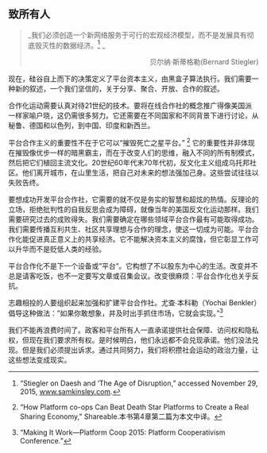 ## 致所有人

> _我们必须创造一个新网络服务于可行的宏观经济模型，而不是发展具有彻底毁灭性的数据经济。[^1] _
>
> <p align="right">贝尔纳·斯蒂格勒(Bernard Stiegler)</p>

现在，硅谷自上而下的决策定义了平台资本主义，由黑盒子算法执行。我们需要一种新的叙述，一个我们坚信的，关于分享、聚合、开放、合作的叙述。

合作化运动需要认真对待21世纪的技术。要将在线合作社的概念推广得像美国派一样家喻户晓，这仍需很多努力。它还需要在不同国家和不同背景下进行讨论，从秘鲁、德国和以色列，到中国、印度和新西兰。

平台合作主义的重要性不在于它可以“摧毁死亡之星平台。” [^2] 它的重要性并非体现在摧毁像优步一样的暗黑霸主，而在于改变人们的思维，融入不同的所有制模式，然后把它们植回主流文化。20世纪60年代末70年代初，反文化主义组成乌托邦社区。他们离开城市，在山里生活，把自己对未来的想法强加己身。这些尝试往往以失败告终。

要想成功开发平台合作社，它需要的就不仅是务实的智慧和超炫的热情。反理论的立场，拒绝批判性的自我反思会成为障碍，就像当年的美国反文化运动那样。我们需要研究过去的成败得失。我们需要确定在哪些领域平台合作最有可能取得成功。我们需要传播互利共生、社区共享理想与合作的理念，使这一切成为可能。平台合作化能促进真正意义上的共享经济。它不能解决资本主义的腐蚀，但它彰显工作可以升华而不是贬低人类的经验。

平台合作化不是下一个设备或“平台”。它构想了不以股东为中心的生活。改变并不总是请客吃饭，也不一定要写文章或召集会议。改变很麻烦：平台合作化也关乎反抗。

志趣相投的人要组织起来加强和扩建平台合作社。尤查∙本科勒（Yochai Benkler）倡导这种做法：”如果你敢想象，并及时出手抓住市场，它就会实现。”[^3]

我们不能再浪费时间了。政客和平台所有人一直承诺提供社会保障、访问权和隐私权，但现在我们要求所有权。是时候明白，他们永远都不会兑现承诺。他们没法兑现。但是我们必须提出诉求。通过共同努力，我们将积攒社会运动的政治力量，让这些想法变成现实。

[^1]: “Stiegler on Daesh and ‘The Age of Disruption,” accessed November 29, 2015, www.samkinsley.com.

[^2]: “How Platform co-ops Can Beat Death Star Platforms to Create a Real Sharing Economy,” Shareable.本书第4章第二篇为本文中译。 

[^3]: “Making It Work—Platform Coop 2015: Platform Cooperativism Conference.”


